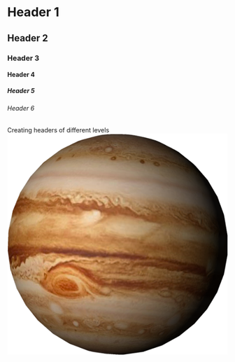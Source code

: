 # Header 1
## Header 2
### Header 3
#### Header 4
##### Header 5
###### Header 6
Creating headers of different levels
![Image of Jupiter](https://github.com/GMNovember/skills-communicate-using-markdown/blob/main/planet-jupiter.png)
